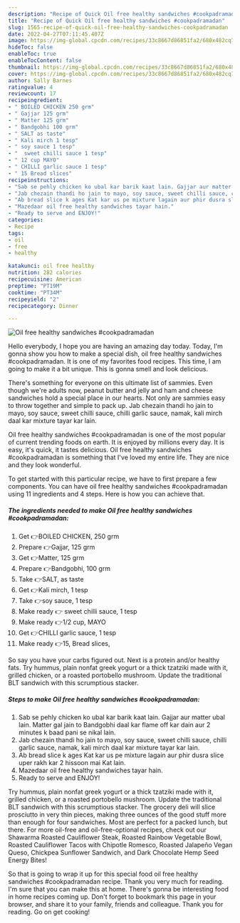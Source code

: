```yaml
---
description: "Recipe of Quick Oil free healthy sandwiches #cookpadramadan"
title: "Recipe of Quick Oil free healthy sandwiches #cookpadramadan"
slug: 1565-recipe-of-quick-oil-free-healthy-sandwiches-cookpadramadan
date: 2022-04-27T07:11:45.407Z
image: https://img-global.cpcdn.com/recipes/33c8667d86851fa2/680x482cq70/oil-free-healthy-sandwiches-cookpadramadan-recipe-main-photo.jpg
hideToc: false
enableToc: true
enableTocContent: false
thumbnail: https://img-global.cpcdn.com/recipes/33c8667d86851fa2/680x482cq70/oil-free-healthy-sandwiches-cookpadramadan-recipe-main-photo.jpg
cover: https://img-global.cpcdn.com/recipes/33c8667d86851fa2/680x482cq70/oil-free-healthy-sandwiches-cookpadramadan-recipe-main-photo.jpg
author: Sally Barnes
ratingvalue: 4
reviewcount: 17
recipeingredient:
- " BOILED CHICKEN 250 grm"
- " Gajjar 125 grm"
- " Matter 125 grm"
- " Bandgobhi 100 grm"
- " SALT as taste"
- " Kali mirch 1 tesp"
- " soy sauce 1 tesp"
- "  sweet chilli sauce 1 tesp"
- " 12 cup MAYO"
- " CHILLI garlic sauce 1 tesp"
- " 15 Bread slices"
recipeinstructions:
- "Sab se pehly chicken ko ubal kar barik kaat lain. Gajjar aur matter ubal lain. Matter gal jain to Bandgobhi daal kar flame off kar dain aur 2 minutes k baad pani se nikal lain."
- "Jab chezain thandi ho jain to mayo, soy sauce, sweet chilli sauce, chilli garlic sauce, namak, kali mirch daal kar mixture tayar kar lain."
- "Ab bread slice k ages Kat kar us pe mixture lagain aur phir dusra slice uper rakh kar 2 hissoon mai Kat lain."
- "Mazedaar oil free healthy sandwiches tayar hain."
- "Ready to serve and ENJOY!"
categories:
- Recipe
tags:
- oil
- free
- healthy

katakunci: oil free healthy 
nutrition: 282 calories
recipecuisine: American
preptime: "PT19M"
cooktime: "PT34M"
recipeyield: "2"
recipecategory: Dinner

---
```



![Oil free healthy sandwiches #cookpadramadan](https://img-global.cpcdn.com/recipes/33c8667d86851fa2/680x482cq70/oil-free-healthy-sandwiches-cookpadramadan-recipe-main-photo.jpg)

Hello everybody, I hope you are having an amazing day today. Today, I'm gonna show you how to make a special dish, oil free healthy sandwiches #cookpadramadan. It is one of my favorites food recipes. This time, I am going to make it a bit unique. This is gonna smell and look delicious.

There&#39;s something for everyone on this ultimate list of sammies. Even though we&#39;re adults now, peanut butter and jelly and ham and cheese sandwiches hold a special place in our hearts. Not only are sammies easy to throw together and simple to pack up. Jab chezain thandi ho jain to mayo, soy sauce, sweet chilli sauce, chilli garlic sauce, namak, kali mirch daal kar mixture tayar kar lain.

Oil free healthy sandwiches #cookpadramadan is one of the most popular of current trending foods on earth. It is enjoyed by millions every day. It is easy, it's quick, it tastes delicious. Oil free healthy sandwiches #cookpadramadan is something that I've loved my entire life. They are nice and they look wonderful.


To get started with this particular recipe, we have to first prepare a few components. You can have oil free healthy sandwiches #cookpadramadan using 11 ingredients and 4 steps. Here is how you can achieve that.

<!--inarticleads1-->

##### The ingredients needed to make Oil free healthy sandwiches #cookpadramadan:

1. Get  👉BOILED CHICKEN, 250 grm
1. Prepare  👉Gajjar, 125 grm
1. Get  👉Matter, 125 grm
1. Prepare  👉Bandgobhi, 100 grm
1. Take  👉SALT, as taste
1. Get  👉Kali mirch, 1 tesp
1. Take  👉soy sauce, 1 tesp
1. Make ready  👉 sweet chilli sauce, 1 tesp
1. Make ready  👉1/2 cup, MAYO
1. Get  👉CHILLI garlic sauce, 1 tesp
1. Make ready  👉15, Bread slices,


So say you have your carbs figured out. Next is a protein and/or healthy fats. Try hummus, plain nonfat greek yogurt or a thick tzatziki made with it, grilled chicken, or a roasted portobello mushroom. Update the traditional BLT sandwich with this scrumptious stacker. 

<!--inarticleads2-->

##### Steps to make Oil free healthy sandwiches #cookpadramadan:

1. Sab se pehly chicken ko ubal kar barik kaat lain. Gajjar aur matter ubal lain. Matter gal jain to Bandgobhi daal kar flame off kar dain aur 2 minutes k baad pani se nikal lain.
1. Jab chezain thandi ho jain to mayo, soy sauce, sweet chilli sauce, chilli garlic sauce, namak, kali mirch daal kar mixture tayar kar lain.
1. Ab bread slice k ages Kat kar us pe mixture lagain aur phir dusra slice uper rakh kar 2 hissoon mai Kat lain.
1. Mazedaar oil free healthy sandwiches tayar hain.
1. Ready to serve and ENJOY!

Try hummus, plain nonfat greek yogurt or a thick tzatziki made with it, grilled chicken, or a roasted portobello mushroom. Update the traditional BLT sandwich with this scrumptious stacker. The grocery deli will slice prosciutto in very thin pieces, making three ounces of the good stuff more than enough for four sandwiches. Most are perfect for a packed lunch, but there. For more oil-free and oil-free-optional recipes, check out our Shawarma Roasted Cauliflower Steak, Roasted Rainbow Vegetable Bowl, Roasted Cauliflower Tacos with Chipotle Romesco, Roasted Jalapeño Vegan Queso, Chickpea Sunflower Sandwich, and Dark Chocolate Hemp Seed Energy Bites! 

So that is going to wrap it up for this special food oil free healthy sandwiches #cookpadramadan recipe. Thank you very much for reading. I'm sure that you can make this at home. There's gonna be interesting food in home recipes coming up. Don't forget to bookmark this page in your browser, and share it to your family, friends and colleague. Thank you for reading. Go on get cooking!
